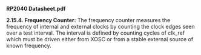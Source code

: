
**RP2040 Datasheet.pdf**

**2.15.4. Frequency Counter:**
The frequency counter measures the frequency of internal and external clocks by counting the clock edges seen over a
test interval. The interval is defined by counting cycles of clk_ref which must be driven either from XOSC or from a
stable external source of known frequency.
